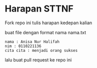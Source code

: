 # Harapan STTNF 
Fork repo ini tulis harapan kedepan kalian

buat file dengan format nama nama.txt


```
nama : Anisa Nur Halifah
nim : 0110221136
cita cita : menjadi orang sukses
```

lalu buat pull request ke repo ini
